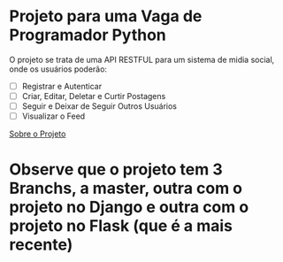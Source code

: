 # Projeto para uma Vaga de Programador Python

O projeto se trata de uma API RESTFUL para um sistema de midia social, onde os usuários poderão:
- [ ] Registrar e Autenticar
- [ ] Criar, Editar, Deletar e Curtir Postagens
- [ ] Seguir e Deixar de Seguir Outros Usuários
- [ ] Visualizar o Feed

[Sobre o Projeto](./docs/README.md)

# Observe que o projeto tem 3 Branchs, a master, outra com o projeto no Django e outra com o projeto no Flask (que é a mais recente)
